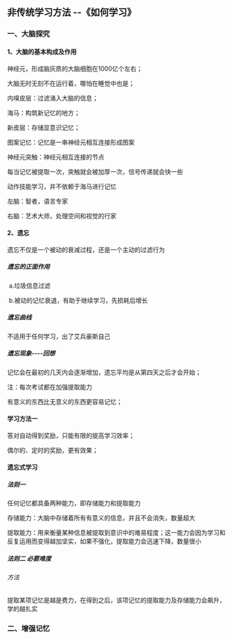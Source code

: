 ## 非传统学习方法                         --《如何学习》

### 一、大脑探究

#### 1、大脑的基本构成及作用

神经元，形成脑灰质的大脑细胞在1000亿个左右；

大脑无时无刻不在运行着，哪怕在睡觉中也是；

内嗅皮层：过滤涌入大脑的信息；

海马：构筑新记忆的地方；

新皮层：存储显意识记忆；

图案记忆：记忆是一串神经元相互连接形成图案

神经元突触：神经元相互连接的节点

每当记忆被提取一次，突触就会被加厚一次，信号传递就会快一些

动作技能学习，并不依赖于海马进行记忆

左脑：智者，语言专家

右脑：艺术大师，处理空间和视觉的行家

#### 2、遗忘

遗忘不仅是一个被动的衰减过程，还是一个主动的过滤行为

##### 遗忘的正面作用

​	a.垃圾信息过滤

​	b.被动的记忆衰退，有助于继续学习，先损耗后增长

##### 遗忘曲线

不适用于任何学习，出了艾兵豪斯自己

##### 遗忘现象----回想

记忆会在最初的几天内会逐渐增加，遗忘平均是从第四天之后才会开始；

注：每次考试都在加强提取能力

有意义的东西比无意义的东西更容易记忆；

#### 学习方法一

答对自动得到奖励，只能有限的提高学习效率；

偶尔的、定时的奖励，更有效果；

#### 遗忘式学习

##### 法则一

任何记忆都具备两种能力，即存储能力和提取能力

存储能力：大脑中存储着所有有意义的信息，并且不会消失，数量超大

提取能力：用来衡量某种信息被提取到意识中的难易程度；这一能力会因为学习和反复运用而变得越加坚实，如果不强化，提取能力会迅速下降，数量很小

##### 法则二 必要难度

###### 方法

提取某项记忆是越是费力，在得到之后，该项记忆的提取能力及存储能力会飙升，学的越扎实

### 二、增强记忆